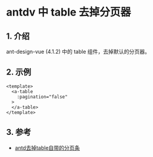 <!--#region
@author 吴钦飞
@email wuqinfei@qq.com
@create date 2024-04-02 17:20:58
@modify date 2024-04-02 17:21:01
@desc [description]
#endregion-->

# antdv 中 table 去掉分页器

## 1. 介绍

ant-design-vue (4.1.2) 中的 table 组件，去掉默认的分页器。

## 2. 示例

```vue
<template>
  <a-table
    :pagination="false"
  >
  </a-table>
</template>
```

## 3. 参考

* [antd去掉table自带的分页条](https://blog.csdn.net/chendongpu/article/details/111722270)
